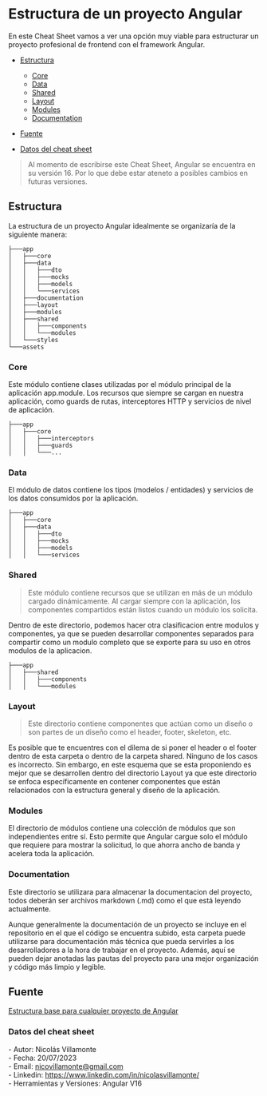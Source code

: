 # Estructura de un proyecto Angular

En este Cheat Sheet vamos a ver una opción muy viable para estructurar un proyecto profesional de frontend con el framework Angular.

- [Estructura](#estructura)
  - [Core](#core)
  - [Data](#data)
  - [Shared](#shared)
  - [Layout](#layout)
  - [Modules](#modules)
  - [Documentation](#documentation)
- [Fuente](#fuente)


- [Datos del cheat sheet](#datos-del-cheat-sheet)

> Al momento de escribirse este Cheat Sheet, Angular se encuentra en su versión 16. Por lo que debe estar ateneto a posibles cambios en futuras versiones.

## Estructura

La estructura de un proyecto Angular idealmente se organizaría de la siguiente manera:

```
├───app
│   ├───core
│   ├───data
│   │   ├───dto
│   │   ├───mocks
│   │   ├───models
│   │   └───services
│   ├───documentation
│   ├───layout
│   ├───modules
│   ├───shared
│   │   ├───components
│   │   └───modules
│   └───styles
└───assets
```

### Core

Este módulo contiene clases utilizadas por el módulo principal de la aplicación app.module. Los recursos que siempre se cargan en nuestra aplicación, como guards de rutas, interceptores HTTP y servicios de nivel de aplicación.

```
├───app
│   ├───core
│   │   ├───interceptors
│   │   ├───guards
│   │   └───...
```

### Data

El módulo de datos contiene los tipos (modelos / entidades) y servicios de los datos consumidos por la aplicación.

```
├───app
│   ├───core
│   ├───data
│   │   ├───dto
│   │   ├───mocks
│   │   ├───models
│   │   └───services
```

### Shared

> Este módulo contiene recursos que se utilizan en más de un módulo cargado dinámicamente. Al cargar siempre con la aplicación, los componentes compartidos están listos cuando un módulo los solicita.

Dentro de este directorio, podemos hacer otra clasificacion entre modulos y componentes, ya que se pueden desarrollar componentes separados para compartir como un modulo completo que se exporte para su uso en otros modulos de la aplicacion.

```
├───app
│   ├───shared
│   │   ├───components
│   │   └───modules
```

### Layout

> Este directorio contiene componentes que actúan como un diseño o son partes de un diseño como el header, footer, skeleton, etc.

Es posible que te encuentres con el dilema de si poner el header o el footer dentro de esta carpeta o dentro de la carpeta shared. Ninguno de los casos es incorrecto. Sin embargo, en este esquema que se esta proponiendo es mejor que se desarrollen dentro del directorio Layout ya que este directorio se enfoca específicamente en contener componentes que están relacionados con la estructura general y diseño de la aplicación. 

### Modules

El directorio de módulos contiene una colección de módulos que son independientes entre sí. Esto permite que Angular cargue solo el módulo que requiere para mostrar la solicitud, lo que ahorra ancho de banda y acelera toda la aplicación.


### Documentation

Este directorio se utilizara para almacenar la documentacion del proyecto, todos deberán ser archivos markdown (.md) como el que está leyendo actualmente.

Aunque generalmente la documentación de un proyecto se incluye en el repositorio en el que el código se encuentra subido, esta carpeta puede utilizarse para documentación más técnica que pueda servirles a los desarrolladores a la hora de trabajar en el proyecto. Además, aquí se pueden dejar anotadas las pautas del proyecto para una mejor organización y código más limpio y legible.


## Fuente
[Estructura base para cualquier proyecto de Angular](https://baguilar6174.medium.com/estructura-base-para-cualquier-proyecto-de-angular-6a035a27bfcf)

### Datos del cheat sheet
\- Autor: Nicolás Villamonte <br>
\- Fecha: 20/07/2023 <br>
\- Email: nicovillamonte@gmail.com <br>
\- Linkedin: https://www.linkedin.com/in/nicolasvillamonte/ <br>
\- Herramientas y Versiones: Angular V16